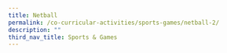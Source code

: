 ```yaml
---
title: Netball
permalink: /co-curricular-activities/sports-games/netball-2/
description: ""
third_nav_title: Sports & Games
---
```

